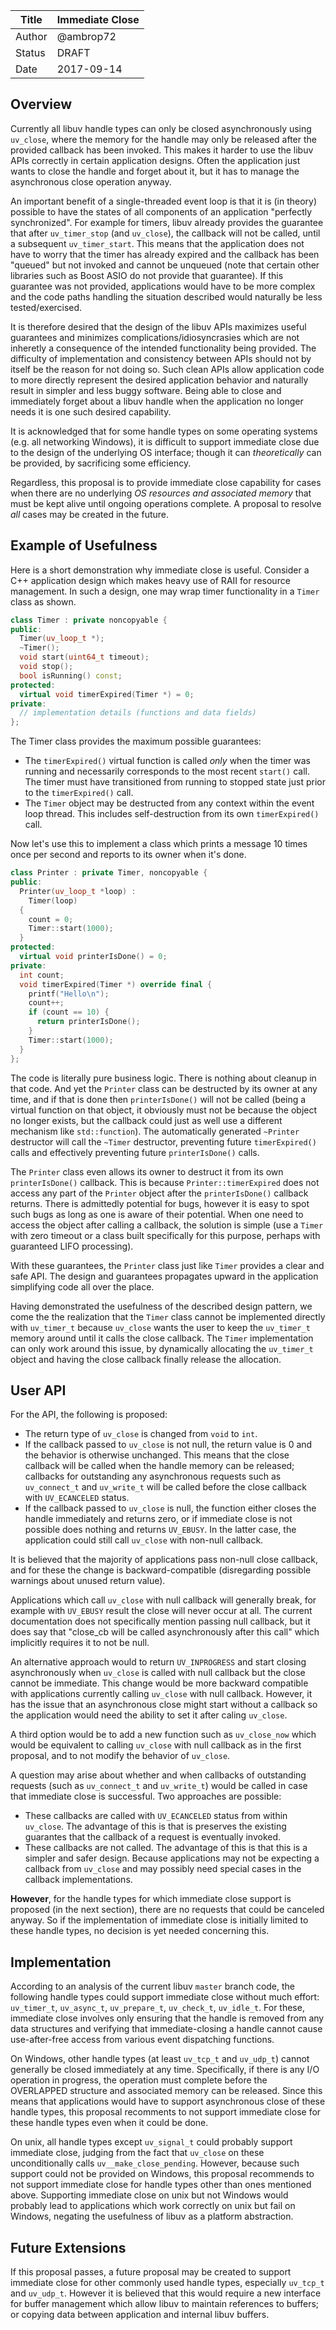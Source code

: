 | Title  | Immediate Close |
|--------|-----------------|
| Author | @ambrop72       |
| Status | DRAFT           |
| Date   | 2017-09-14      |

## Overview

Currently all libuv handle types can only be closed asynchronously using `uv_close`,
where the memory for the handle may only be released after the provided callback
has been invoked. This makes it harder to use the libuv APIs correctly in certain
application designs. Often the application just wants to close the handle and forget
about it, but it has to manage the asynchronous close operation anyway.

An important benefit of a single-threaded event loop is that it is (in theory)
possible to have the states of all components of an application "perfectly
synchronized". For example for timers, libuv already provides the guarantee that
after `uv_timer_stop` (and `uv_close`), the callback will not be called, until
a subsequent `uv_timer_start`. This means that the application does not have to
worry that the timer has already expired and the callback has been "queued" but not
invoked and cannot be unqueued (note that certain other libraries such as Boost ASIO
do not provide that guarantee). If this guarantee was not provided, applications
would have to be more complex and the code paths handling the situation described
would naturally be less tested/exercised.

It is therefore desired that the design of the libuv APIs maximizes useful guarantees
and minimizes complications/idiosyncrasies which are not inheretly a consequence of
the intended functionality being provided. The difficulty of implementation and
consistency between APIs should not by itself be the reason for not doing so. Such
clean APIs allow application code to more directly represent the desired application
behavior and naturally result in simpler and less buggy software. Being able to close
and immediately forget about a libuv handle when the application no longer needs it
is one such desired capability.

It is acknowledged that for some handle types on some operating systems (e.g. all
networking Windows), it is difficult to support immediate close due to the design
of the underlying OS interface; though it can *theoretically* can be provided,
by sacrificing some efficiency.

Regardless, this proposal is to provide immediate close capability for cases
when there are no underlying *OS resources and associated memory* that must be kept
alive until ongoing operations complete. A proposal to resolve *all* cases may be
created in the future.

## Example of Usefulness

Here is a short demonstration why immediate close is useful. Consider a C++
application design which makes heavy use of RAII for resource management.
In such a design, one may wrap timer functionality in a `Timer` class as shown.

```C++
class Timer : private noncopyable {
public:
  Timer(uv_loop_t *);
  ~Timer();
  void start(uint64_t timeout);
  void stop();
  bool isRunning() const;
protected:
  virtual void timerExpired(Timer *) = 0;
private:
  // implementation details (functions and data fields)
};
```

The Timer class provides the maximum possible guarantees:
- The `timerExpired()` virtual function is called *only* when the timer was running
  and necessarily corresponds to the most recent `start()` call. The timer must have
  transitioned from running to stopped state just prior to the `timerExpired()`
  call.
- The `Timer` object may be destructed from any context within the event loop thread.
  This includes self-destruction from its own `timerExpired()` call.

Now let's use this to implement a class which prints a message 10 times once per
second and reports to its owner when it's done.

```C++
class Printer : private Timer, noncopyable {
public:
  Printer(uv_loop_t *loop) :
    Timer(loop)
  {
    count = 0;
    Timer::start(1000);
  }
protected:
  virtual void printerIsDone() = 0;
private:
  int count;
  void timerExpired(Timer *) override final {
    printf("Hello\n");
    count++;
    if (count == 10) {
      return printerIsDone();
    }
    Timer::start(1000);
  }
};
```

The code is literally pure business logic. There is nothing about cleanup in that
code. And yet the `Printer` class can be destructed by its owner at any time,
and if that is done then `printerIsDone()` will not be called (being a virtual
function on that object, it obviously must not be because the object no longer
exists, but the callback could just as well use a different mechanism like
`std::function`). The automatically generated `~Printer` destructor will call the
`~Timer` destructor, preventing future `timerExpired()` calls and effectively
preventing future `printerIsDone()` calls.

The `Printer` class even allows its owner to destruct it from its own
`printerIsDone()` callback. This is because `Printer::timerExpired` does not access
any part of the `Printer` object after the `printerIsDone()` callback returns. There
is admittedly potential for bugs, however it is easy to spot such bugs as long as one
is aware of their potential. When one need to access the object after calling a
callback, the solution is simple (use a `Timer` with zero timeout or a class built
specifically for this purpose, perhaps with guaranteed LIFO processing).

With these guarantees, the `Printer` class just like `Timer` provides a clear and
safe API. The design and guarantees propagates upward in the application simplifying
code all over the place.

Having demonstrated the usefulness of the described design pattern, we come the the
realization that the `Timer` class cannot be implemented directly with `uv_timer_t`
because `uv_close` wants the user to keep the `uv_timer_t` memory around until it
calls the close callback. The `Timer` implementation can only work around this issue,
by dynamically allocating the `uv_timer_t` object and having the close callback finally
release the allocation.

## User API

For the API, the following is proposed:
- The return type of `uv_close` is changed from `void` to `int`.
- If the callback passed to `uv_close` is not null, the return value is 0 and the
  behavior is otherwise unchanged. This means that the close callback will be called
  when the handle memory can be released; callbacks for outstanding any asynchronous
  requests such as `uv_connect_t` and `uv_write_t` will be called before the close
  callback with `UV_ECANCELED` status.
- If the callback passed to `uv_close` is null, the function either closes the
  handle immediately and returns zero, or if immediate close is not possible does
  nothing and returns `UV_EBUSY`. In the latter case, the application could still
  call `uv_close` with non-null callback.

It is believed that the majority of applications pass non-null close callback, and for
these the change is backward-compatible (disregarding possible warnings about unused
return value).

Applications which call `uv_close` with null callback will generally break, for example
with `UV_EBUSY` result the close will never occur at all. The current documentation does
not specifically mention passing null callback, but it does say that "close_cb will be
called asynchronously after this call" which implicitly requires it to not be null.

An alternative approach would to return `UV_INPROGRESS` and start closing asynchronously
when `uv_close` is called with null callback but the close cannot be immediate. This
change would be more backward compatible with applications currently calling `uv_close`
with null callback. However, it has the issue that an asynchronous close might start
without a callback so the application would need the ability to set it after caling
`uv_close`.

A third option would be to add a new function such as `uv_close_now` which would be
equivalent to calling `uv_close` with null callback as in the first proposal, and to
not modify the behavior of `uv_close`.

A question may arise about whether and when callbacks of outstanding requests
(such as `uv_connect_t` and `uv_write_t`) would be called in case that immediate
close is successful. Two approaches are possible:
- These callbacks are called with `UV_ECANCELED` status from within `uv_close`.
  The advantage of this is that is preserves the existing guarantes that the
  callback of a request is eventually invoked.
- These callbacks are not called. The advantage of this is that this is a simpler
  and safer design. Because applications may not be expecting a callback from
  `uv_close` and may possibly need special cases in the callback implementations.

**However**, for the handle types for which immediate close support is proposed
(in the next section), there are no requests that could be canceled anyway. So if
the implementation of immediate close is initially limited to these handle types,
no decision is yet needed concerning this.

## Implementation

According to an analysis of the current libuv `master` branch code, the following
handle types could support immediate close without much effort: `uv_timer_t`,
`uv_async_t`, `uv_prepare_t`, `uv_check_t`, `uv_idle_t`. For these, immediate close
involves only ensuring that the handle is removed from any data structures and
verifying that immediate-closing a handle cannot cause use-after-free access from
various event dispatching functions.

On Windows, other handle types (at least `uv_tcp_t` and `uv_udp_t`) cannot generally be
closed immediately at any time. Specifically, if there is any I/O operation in progress,
the operation must complete before the OVERLAPPED structure and associated memory
can be released. Since this means that applications would have to support asynchronous
close of these handle types, this proposal recomments to not support immediate close
for these handle types even when it could be done.

On unix, all handle types except `uv_signal_t` could probably support immediate close,
judging from the fact that `uv_close` on these unconditionally calls
`uv__make_close_pending`. However, because such support could not be provided on Windows,
this proposal recommends to not support immediate close for handle types other than ones
mentioned above. Supporting immediate close on unix but not Windows would probably
lead to applications which work correctly on unix but fail on Windows, negating the
usefulness of libuv as a platform abstraction.

## Future Extensions

If this proposal passes, a future proposal may be created to support immediate close
for other commonly used handle types, especially `uv_tcp_t` and `uv_udp_t`.
However it is believed that this would require a new interface for buffer management
which allow libuv to maintain references to buffers; or copying data between application
and internal libuv buffers.
